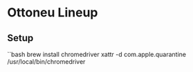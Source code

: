 # Ottoneu Lineup

## Setup

``bash
brew install chromedriver
xattr -d com.apple.quarantine /usr/local/bin/chromedriver
```